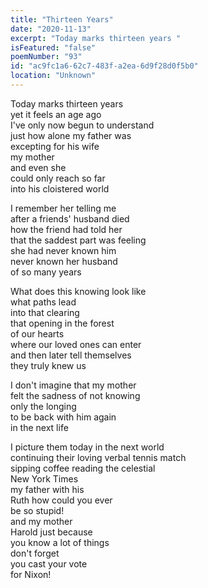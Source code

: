 ```yaml
---
title: "Thirteen Years"
date: "2020-11-13"
excerpt: "Today marks thirteen years "
isFeatured: "false"
poemNumber: "93"
id: "ac9fc1a6-62c7-483f-a2ea-6d9f28d0f5b0"
location: "Unknown"
---
```


Today marks thirteen years  
yet it feels an age ago  
I've only now begun to understand  
just how alone my father was  
excepting for his wife  
my mother  
and even she  
could only reach so far  
into his cloistered world

I remember her telling me  
after a friends' husband died  
how the friend had told her  
that the saddest part was feeling  
she had never known him  
never known her husband  
of so many years

What does this knowing look like  
what paths lead  
into that clearing  
that opening in the forest  
of our hearts  
where our loved ones can enter  
and then later tell themselves  
they truly knew us

I don't imagine that my mother  
felt the sadness of not knowing  
only the longing  
to be back with him again  
in the next life

I picture them today in the next world  
continuing their loving verbal tennis match  
sipping coffee reading the celestial  
New York Times  
my father with his  
Ruth how could you ever  
be so stupid!  
and my mother  
Harold just because  
you know a lot of things  
don't forget  
you cast your vote  
for Nixon!
